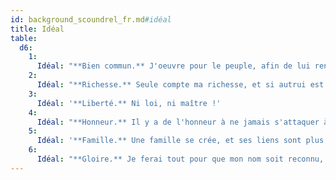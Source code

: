 ```yaml
---
id: background_scoundrel_fr.md#idéal
title: Idéal
table:
  d6:
    1:
      Idéal: "**Bien commun.** J'oeuvre pour le peuple, afin de lui rendre justice face aux privilégiés."
    2:
      Idéal: "**Richesse.** Seule compte ma richesse, et si autrui est trop bête pour ne pas protéger ses biens ou ses pièces, je n'ai pas de pitié à avoir."
    3:
      Idéal: '**Liberté.** Ni loi, ni maître !'
    4:
      Idéal: "**Honneur.** Il y a de l'honneur à ne jamais s'attaquer à une tâche trop facile."
    5:
      Idéal: '**Famille.** Une famille se crée, et ses liens sont plus forts que le sang. Ma famille de sang ou de coeur, voilà ce qui compte. Le reste est quantité négligeable.'
    6:
      Idéal: "**Gloire.** Je ferai tout pour que mon nom soit reconnu, quel qu'en soit le prix !"
---
```


